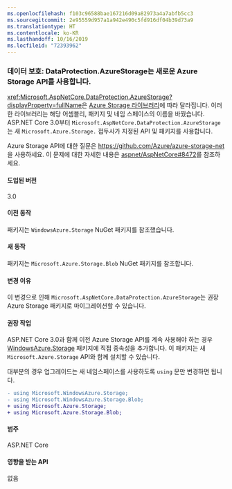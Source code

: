 ```yaml
---
ms.openlocfilehash: f103c96588bae167216d09a82973a4a7abfb5cc3
ms.sourcegitcommit: 2e95559d957a1a942e490c5fd916df04b39d73a9
ms.translationtype: HT
ms.contentlocale: ko-KR
ms.lasthandoff: 10/16/2019
ms.locfileid: "72393962"
---
```

### <a name="data-protection-dataprotectionazurestorage-uses-new-azure-storage-apis"></a>데이터 보호: DataProtection.AzureStorage는 새로운 Azure Storage API를 사용합니다.

<xref:Microsoft.AspNetCore.DataProtection.AzureStorage?displayProperty=fullName>은 [Azure Storage 라이브러리](https://github.com/Azure/azure-storage-net)에 따라 달라집니다. 이러한 라이브러리는 해당 어셈블리, 패키지 및 네임 스페이스의 이름을 바꿨습니다. ASP.NET Core 3.0부터 `Microsoft.AspNetCore.DataProtection.AzureStorage`는 새 `Microsoft.Azure.Storage.` 접두사가 지정된 API 및 패키지를 사용합니다.

Azure Storage API에 대한 질문은 <https://github.com/Azure/azure-storage-net>을 사용하세요. 이 문제에 대한 자세한 내용은 [aspnet/AspNetCore#8472](https://github.com/aspnet/AspNetCore/issues/8472)를 참조하세요.

#### <a name="version-introduced"></a>도입된 버전

3.0

#### <a name="old-behavior"></a>이전 동작

패키지는 `WindowsAzure.Storage` NuGet 패키지를 참조했습니다.

#### <a name="new-behavior"></a>새 동작

패키지는 `Microsoft.Azure.Storage.Blob` NuGet 패키지를 참조합니다.

#### <a name="reason-for-change"></a>변경 이유

이 변경으로 인해 `Microsoft.AspNetCore.DataProtection.AzureStorage`는 권장 Azure Storage 패키지로 마이그레이션할 수 있습니다.

#### <a name="recommended-action"></a>권장 작업

ASP.NET Core 3.0과 함께 이전 Azure Storage API를 계속 사용해야 하는 경우 [WindowsAzure.Storage](https://www.nuget.org/packages/WindowsAzure.Storage/) 패키지에 직접 종속성을 추가합니다. 이 패키지는 새 `Microsoft.Azure.Storage` API와 함께 설치할 수 있습니다.

대부분의 경우 업그레이드는 새 네임스페이스를 사용하도록 `using` 문만 변경하면 됩니다.

```diff
- using Microsoft.WindowsAzure.Storage;
- using Microsoft.WindowsAzure.Storage.Blob;
+ using Microsoft.Azure.Storage;
+ using Microsoft.Azure.Storage.Blob;
```

#### <a name="category"></a>범주

ASP.NET Core

#### <a name="affected-apis"></a>영향을 받는 API

없음

<!-- 

#### Affected APIs

Not detectable via API analysis

-->
